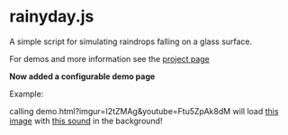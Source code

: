 rainyday.js
===========
A simple script for simulating raindrops falling on a glass surface.

For demos and more information see the [project page](http://maroslaw.github.io/rainyday.js/)

**Now added a configurable demo page**

Example:

calling demo.html?imgur=I2tZMAg&youtube=Ftu5ZpAk8dM will load [this image](http://imgur.com/I2tZMAg) with [this sound](http://youtu.be/Ftu5ZpAk8dM) in the background!